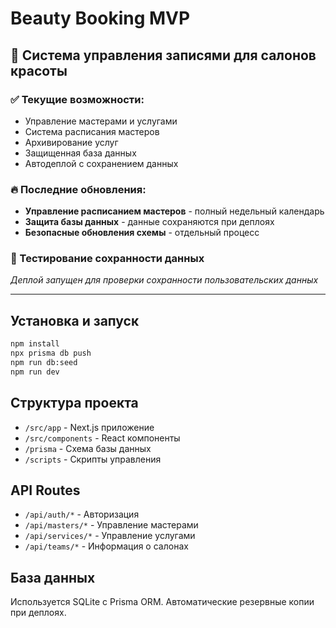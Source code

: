 # Beauty Booking MVP

## 🎯 Система управления записями для салонов красоты

### ✅ Текущие возможности:
- Управление мастерами и услугами
- Система расписания мастеров
- Архивирование услуг
- Защищенная база данных
- Автодеплой с сохранением данных

### 🔥 Последние обновления:
- **Управление расписанием мастеров** - полный недельный календарь
- **Защита базы данных** - данные сохраняются при деплоях
- **Безопасные обновления схемы** - отдельный процесс

### 🚀 Тестирование сохранности данных
*Деплой запущен для проверки сохранности пользовательских данных*

---

## Установка и запуск

```bash
npm install
npx prisma db push
npm run db:seed
npm run dev
```

## Структура проекта

- `/src/app` - Next.js приложение
- `/src/components` - React компоненты
- `/prisma` - Схема базы данных
- `/scripts` - Скрипты управления

## API Routes

- `/api/auth/*` - Авторизация
- `/api/masters/*` - Управление мастерами
- `/api/services/*` - Управление услугами
- `/api/teams/*` - Информация о салонах

## База данных

Используется SQLite с Prisma ORM. Автоматические резервные копии при деплоях.
